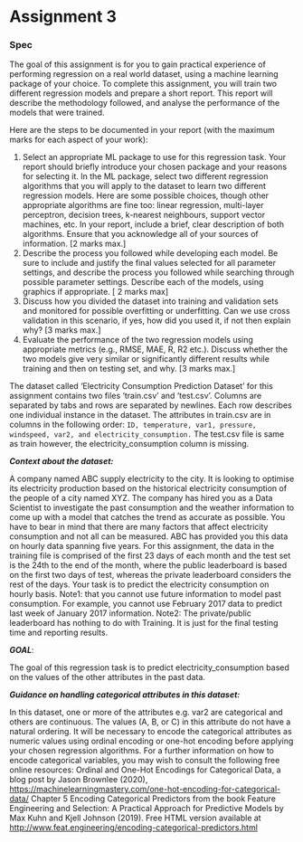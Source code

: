 # Assignment 3

### Spec

The goal of this assignment is for you to gain practical experience of performing regression on a real world dataset, using a machine learning package of your choice.
To complete this assignment, you will train two different regression models and prepare a short report. This report will describe the methodology followed, and analyse the performance of the models that were trained.

Here are the steps to be documented in your report (with the maximum marks for each aspect of your work):
1. Select an appropriate ML package to use for this regression task. Your report should briefly introduce your chosen package and your reasons for selecting it. In the ML package, select two different regression algorithms that you will apply to the dataset to learn two different regression models. Here are some possible choices, though other appropriate algorithms are fine too: linear regression, multi-layer perceptron, decision trees, k-nearest neighbours, support vector machines, etc. In your report, include a brief, clear description of both algorithms. Ensure that you acknowledge all of your sources of information. [2 marks max.]
2. Describe the process you followed while developing each model. Be sure to include and justify the final values selected for all parameter settings, and describe the process you followed while searching through possible parameter settings. Describe each of the models, using graphics if appropriate. [ 2 marks max]
3. Discuss how you divided the dataset into training and validation sets and monitored for possible overfitting or underfitting. Can we use cross validation in this scenario, if yes, how did you used it, if not then explain why? [3 marks max.]
4. Evaluate the performance of the two regression models using appropriate metrics (e.g., RMSE, MAE, R, R2 etc.). Discuss whether the two models give very similar or significantly different results while training and then on testing set, and why. [3 marks max.]


The dataset called ‘Electricity Consumption Prediction Dataset’ for this assignment contains two files ‘train.csv’ and ‘test.csv’. Columns are separated by tabs and rows are separated by newlines. Each row describes one individual instance in the dataset. The attributes in train.csv are in columns in the following order:
```ID, temperature, var1, pressure, windspeed, var2, and electricity_consumption.```
The test.csv file is same as train however, the electricity_consumption column is missing.
 
***Context about the dataset:***

A  company named ABC supply electricity to the city. It is looking to optimise its electricity production based on the historical electricity consumption of the people of a city named XYZ.
The company has hired you as a Data Scientist to investigate the past consumption and the weather information to come up with a model that catches the trend as accurate as possible. You have to bear in mind that there are many factors that affect electricity consumption and not all can be measured. ABC has provided you this data on hourly data spanning five years.
For this assignment, the data in the training file is comprised of the first 23 days of each month and the test set is the 24th to the end of the month, where the public leaderboard is based on the first two days of test, whereas the private leaderboard considers the rest of the days. Your task is to predict the electricity consumption on hourly basis.
Note1: that you cannot use future information to model past consumption. For example, you cannot use February 2017 data to predict last week of January 2017 information.
Note2: The private/public leaderboard has nothing to do with Training. It is just for the final testing time and reporting results. 

***GOAL***:

The goal of this regression task is to predict  electricity_consumption based on the values of the other attributes in the past data.


***Guidance on handling categorical attributes in this dataset:***

In this dataset, one or more of the attributes e.g. var2 are categorical and others are continuous. The values (A, B, or C) in this attribute do not have a natural ordering.  It will be necessary to encode the categorical attributes as numeric values using ordinal encoding or one-hot encoding before applying your chosen regression algorithms. For a further information on how to encode categorical variables, you may wish to consult the following free online resources:
Ordinal and One-Hot Encodings for Categorical Data, a blog post by Jason Brownlee (2020), https://machinelearningmastery.com/one-hot-encoding-for-categorical-data/
Chapter 5  Encoding Categorical Predictors from the book  Feature Engineering and Selection: A Practical Approach for Predictive Models by Max Kuhn and Kjell Johnson (2019). Free HTML version available at  http://www.feat.engineering/encoding-categorical-predictors.html

